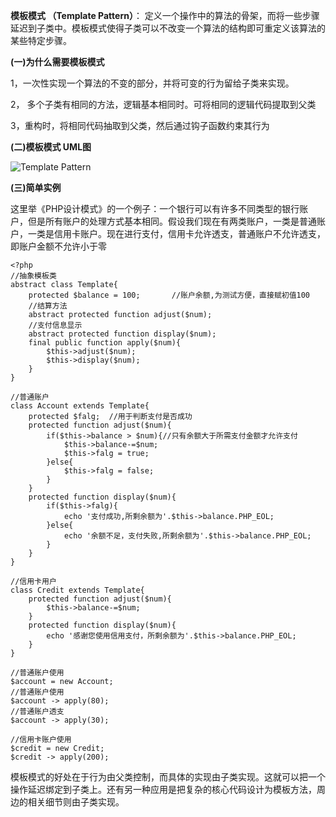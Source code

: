 **模板模式 （Template Pattern）**： 定义一个操作中的算法的骨架，而将一些步骤延迟到子类中。模板模式使得子类可以不改变一个算法的结构即可重定义该算法的某些特定步骤。

**(一)为什么需要模板模式**

1，一次性实现一个算法的不变的部分，并将可变的行为留给子类来实现。

  
2， 多个子类有相同的方法，逻辑基本相同时。可将相同的逻辑代码提取到父类

3，重构时，将相同代码抽取到父类，然后通过钩子函数约束其行为

**(二)模板模式 UML图**

![Template Pattern](http://upload-images.jianshu.io/upload_images/5261067-b1447c9f169d99f4.png?imageMogr2/auto-orient/strip%7CimageView2/2/w/1240)


**(三)简单实例**

这里举《PHP设计模式》的一个例子：一个银行可以有许多不同类型的银行账户，但是所有账户的处理方式基本相同。假设我们现在有两类账户，一类是普通账户，一类是信用卡账户。现在进行支付，信用卡允许透支，普通账户不允许透支，即账户金额不允许小于零

```
<?php 
//抽象模板类
abstract class Template{
	protected $balance = 100;       //账户余额,为测试方便，直接赋初值100
	//结算方法
	abstract protected function adjust($num);
	//支付信息显示 
	abstract protected function display($num);
	final public function apply($num){
		$this->adjust($num);
		$this->display($num);
	}
}

//普通账户
class Account extends Template{
	protected $falg;  //用于判断支付是否成功
	protected function adjust($num){
		if($this->balance > $num){//只有余额大于所需支付金额才允许支付
			$this->balance-=$num;
			$this->falg = true;
		}else{
			$this->falg = false;
		}
	}
	protected function display($num){
		if($this->falg){
			echo '支付成功,所剩余额为'.$this->balance.PHP_EOL;
		}else{
			echo '余额不足，支付失败,所剩余额为'.$this->balance.PHP_EOL;
		}
	}
}

//信用卡用户
class Credit extends Template{
	protected function adjust($num){
		$this->balance-=$num;
	}
	protected function display($num){
		echo '感谢您使用信用支付，所剩余额为'.$this->balance.PHP_EOL;
	}
}

//普通账户使用
$account = new Account;
//普通账户使用
$account -> apply(80);
//普通账户透支
$account -> apply(30);

//信用卡账户使用
$credit = new Credit;
$credit -> apply(200);
```


模板模式的好处在于行为由父类控制，而具体的实现由子类实现。这就可以把一个操作延迟绑定到子类上。还有另一种应用是把复杂的核心代码设计为模板方法，周边的相关细节则由子类实现。
